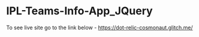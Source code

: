 # IPL-Teams-Info-App_JQuery
To see live site go to the link below -
https://dot-relic-cosmonaut.glitch.me/
